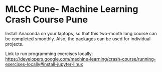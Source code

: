# MLCC Pune- Machine Learning Crash Course Pune

Install Anaconda on your laptops, so that this two-month long course can be completed smoothly. Also, the packages can be used for individual projects.

Link to run programming exercises locally:
https://developers.google.com/machine-learning/crash-course/running-exercises-locally#install-jupyter-linux


 
